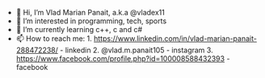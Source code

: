 - 👋 Hi, I’m Vlad Marian Panait, a.k.a @vladex11
- 👀 I’m interested in programming, tech, sports
- 🌱 I’m currently learning c++, c and c#
- 📫 How to reach me: 1. https://www.linkedin.com/in/vlad-marian-panait-288472238/ - linkedin
                      2. @vlad.m.panait105 - instagram
                      3. https://www.facebook.com/profile.php?id=100008588432393 - facebook 
  


